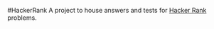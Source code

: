 #HackerRank
A project to house answers and tests for [Hacker Rank](https://www.hackerrank.com/domains) problems.
